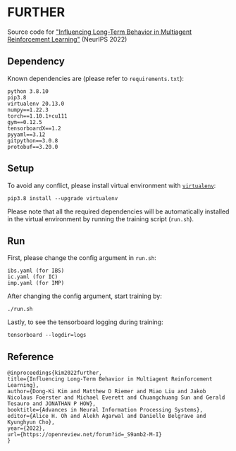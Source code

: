 # FURTHER
Source code for ["Influencing Long-Term Behavior in Multiagent Reinforcement Learning"](https://arxiv.org/pdf/2203.03535.pdf) (NeurIPS 2022)

## Dependency
Known dependencies are (please refer to `requirements.txt`):
```
python 3.8.10
pip3.8
virtualenv 20.13.0
numpy==1.22.3
torch==1.10.1+cu111
gym==0.12.5
tensorboardX==1.2
pyyaml==3.12
gitpython==3.0.8
protobuf==3.20.0
```

## Setup
To avoid any conflict, please install virtual environment with [`virtualenv`](http://docs.python-guide.org/en/latest/dev/virtualenvs/):
```
pip3.8 install --upgrade virtualenv
```
Please note that all the required dependencies will be automatically installed in the virtual environment by running the training script (`run.sh`).

## Run
First, please change the config argument in `run.sh`:
```
ibs.yaml (for IBS)
ic.yaml (for IC)
imp.yaml (for IMP)
```

After changing the config argument, start training by:
```
./run.sh
```

Lastly, to see the tensorboard logging during training:
```
tensorboard --logdir=logs
```

## Reference
```
@inproceedings{kim2022further,
title={Influencing Long-Term Behavior in Multiagent Reinforcement Learning},
author={Dong-Ki Kim and Matthew D Riemer and Miao Liu and Jakob Nicolaus Foerster and Michael Everett and Chuangchuang Sun and Gerald Tesauro and JONATHAN P HOW},
booktitle={Advances in Neural Information Processing Systems},
editor={Alice H. Oh and Alekh Agarwal and Danielle Belgrave and Kyunghyun Cho},
year={2022},
url={https://openreview.net/forum?id=_S9amb2-M-I}
}
```
